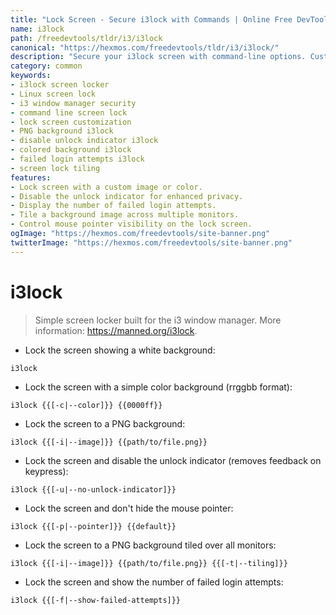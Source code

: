 ```yaml
---
title: "Lock Screen - Secure i3lock with Commands | Online Free DevTools by Hexmos"
name: i3lock
path: /freedevtools/tldr/i3/i3lock
canonical: "https://hexmos.com/freedevtools/tldr/i3/i3lock/"
description: "Secure your i3lock screen with command-line options. Customize appearance and security settings for enhanced privacy using this simple screen locker. Free online tool, no registration required."
category: common
keywords:
- i3lock screen locker
- Linux screen lock
- i3 window manager security
- command line screen lock
- lock screen customization
- PNG background i3lock
- disable unlock indicator i3lock
- colored background i3lock
- failed login attempts i3lock
- screen lock tiling
features:
- Lock screen with a custom image or color.
- Disable the unlock indicator for enhanced privacy.
- Display the number of failed login attempts.
- Tile a background image across multiple monitors.
- Control mouse pointer visibility on the lock screen.
ogImage: "https://hexmos.com/freedevtools/site-banner.png"
twitterImage: "https://hexmos.com/freedevtools/site-banner.png"
---
```


# i3lock

> Simple screen locker built for the i3 window manager.
> More information: <https://manned.org/i3lock>.

- Lock the screen showing a white background:

`i3lock`

- Lock the screen with a simple color background (rrggbb format):

`i3lock {{[-c|--color]}} {{0000ff}}`

- Lock the screen to a PNG background:

`i3lock {{[-i|--image]}} {{path/to/file.png}}`

- Lock the screen and disable the unlock indicator (removes feedback on keypress):

`i3lock {{[-u|--no-unlock-indicator]}}`

- Lock the screen and don't hide the mouse pointer:

`i3lock {{[-p|--pointer]}} {{default}}`

- Lock the screen to a PNG background tiled over all monitors:

`i3lock {{[-i|--image]}} {{path/to/file.png}} {{[-t|--tiling]}}`

- Lock the screen and show the number of failed login attempts:

`i3lock {{[-f|--show-failed-attempts]}}`
